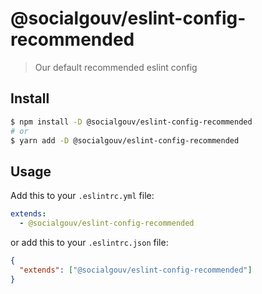 # @socialgouv/eslint-config-recommended

> Our default recommended eslint config

## Install

```sh
$ npm install -D @socialgouv/eslint-config-recommended
# or
$ yarn add -D @socialgouv/eslint-config-recommended
```

## Usage

Add this to your `.eslintrc.yml` file:

```yaml
extends:
  - @socialgouv/eslint-config-recommended
```

or add this to your `.eslintrc.json` file:

```json
{
  "extends": ["@socialgouv/eslint-config-recommended"]
}
```
